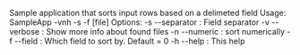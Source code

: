 Sample application that sorts input rows based on a delimeted field
Usage: SampleApp -vnh -s <String> -f <Integer> [file]
Options:
 -s --separator <String> : Field separator
 -v --verbose            : Show more info about found files
 -n --numeric            : sort numerically
 -f --field <Integer>    : Which field to sort by. Default = 0
 -h --help               : This help